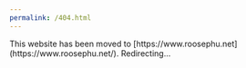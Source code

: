 ```yaml
---
permalink: /404.html
---
```


<div>
    <script>
        let url = new URL(window.location);
        url.hostname = 'www.roosephu.net';
        function redirect() {
            window.location.replace(url.href);
        }
        setTimeout(redirect, 3000);
    </script>
</div>
This website has been moved to [https://www.roosephu.net](https://www.roosephu.net/). Redirecting...
